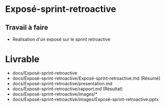# Exposé-sprint-retroactive

## Travail à faire
- Realisation d'un exposé sur le sprint retroactive

# Livrable
- docs/Exposé-sprint-retroactive
- docs/Exposé-sprint-retroactive/Exposé-sprint-retroactive.md (Résumé)
- docs/Exposé-sprint-retroactive/presentation.md
- docs/Exposé-sprint-retroactive/rapport.md (Résultat)
- docs/Exposé-sprint-retroactive/images/*
- docs/Exposé-sprint-retroactive/images/Exposé-sprint-retroactive.pptx
